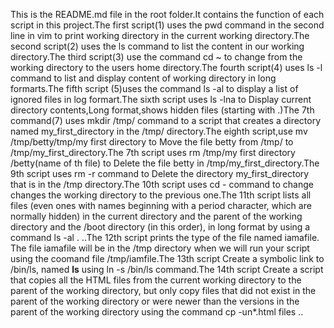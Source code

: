This is the README.md file in the root folder.It contains the function of each script in this project.The first script(1) uses the pwd command in the second line in vim to print working directory in the current working directory.The second script(2) uses the ls command to list the content in our working directory.The third script(3) use the command cd ~ to change from the working directory to the users home directory.The fourth script(4) uses ls -l command to list and display content of working directory in long formarts.The fifth script (5)uses the command ls -al to display a list of ignored files  in log formart.The sixth script uses ls -lna to Display current directory contents,Long format,shows hidden files (starting with .)The 7th command(7) uses mkdir /tmp/ command to a script that creates a directory named my_first_directory in the /tmp/ directory.The eighth script,use mv /tmp/betty/tmp/my first directory to Move the file betty from /tmp/ to /tmp/my_first_directory.The 7th script uses rm /tmp/my first directory  /betty(name of th file) to Delete the file betty in /tmp/my_first_directory.The 9th script uses rm -r command to Delete the directory my_first_directory that is in the /tmp directory.The 10th script uses cd - command to change changes the working directory to the previous one.The 11th script lists all files (even ones with names beginning with a period character, which are normally hidden) in the current directory and the parent of the working directory and the /boot directory (in this order), in long format by using a command ls -al . ..The 12th script prints the type of the file named iamafile. The file iamafile will be in the /tmp directory when we will run your script using the coomand file /tmp/iamfile.The 13th script Create a symbolic link to /bin/ls, named __ls__ using ln -s /bin/ls command.The 14th script Create a script that copies all the HTML files from the current working directory to the parent of the working directory, but only copy files that did not exist in the parent of the working directory or were newer than the versions in the parent of the working directory using the command cp -un*.html files ..
